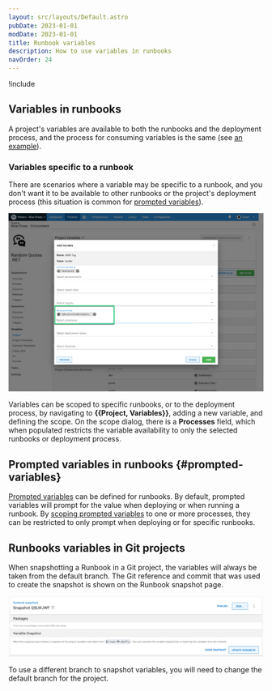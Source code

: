 ```yaml
---
layout: src/layouts/Default.astro
pubDate: 2023-01-01
modDate: 2023-01-01
title: Runbook variables 
description: How to use variables in runbooks 
navOrder: 24 
---
```


!include <variables>

## Variables in runbooks

A project's variables are available to both the runbooks and the deployment process, and the process for consuming variables is the same (see [an example](/docs/projects/variables/#example)). 

### Variables specific to a runbook 

There are scenarios where a variable may be specific to a runbook, and you don't want it to be available to other runbooks or the project's deployment process (this situation is common for [prompted variables](#prompted-variables)).  

![Scoping a variable to a process](process-scoped-variable.png "width=500")

Variables can be scoped to specific runbooks, or to the deployment process, by navigating to **{{Project, Variables}}**, adding a new variable, and defining the scope.  On the scope dialog, there is a **Processes** field, which when populated restricts the variable availability to only the selected runbooks or deployment process.

## Prompted variables in runbooks {#prompted-variables}

[Prompted variables](/docs/projects/variables/prompted-variables) can be defined for runbooks. By default, prompted variables will prompt for the value when deploying or when running a runbook.  By [scoping prompted variables](#Variables-specific-to-a-runbook) to one or more processes, they can be restricted to only prompt when deploying or for specific runbooks. 

## Runbooks variables in Git projects
When snapshotting a Runbook in a Git project, the variables will always be taken from the default branch. The Git reference and commit that was used to create the snapshot is shown on the Runbook snapshot page.

![Screenshot of Octopus Runbook snapshot page showing variable snapshot with reference main and commit d6cff1a](/docs/runbooks/runbook-variables/git-variables-runbook-snapshot.png "width=400")

To use a different branch to snapshot variables, you will need to change the default branch for the project.